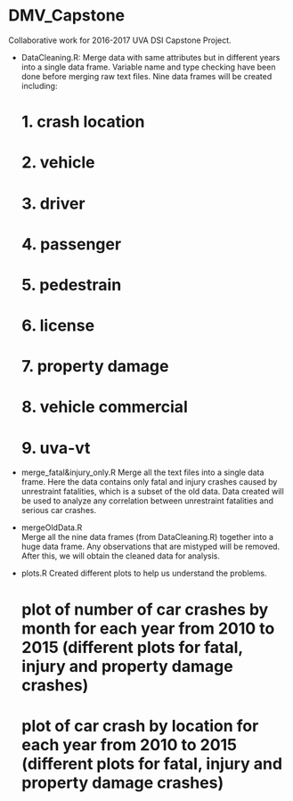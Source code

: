 # DMV_Capstone
Collaborative work for 2016-2017 UVA DSI Capstone Project.

- DataCleaning.R:
  Merge data with same attributes but in different years into a single data frame. Variable name and type checking have been done before merging raw text files.
  Nine data frames will be created including:
  # 1. crash location
  # 2. vehicle 
  # 3. driver
  # 4. passenger
  # 5. pedestrain
  # 6. license
  # 7. property damage
  # 8. vehicle commercial
  # 9. uva-vt
  
- merge_fatal&injury_only.R
  Merge all the text files into a single data frame. Here the data contains only fatal and injury crashes caused by unrestraint fatalities, which is a subset of the old data. Data created will be used to analyze any correlation between unrestraint fatalities and serious car crashes.
  
- mergeOldData.R  
  Merge all the nine data frames (from DataCleaning.R) together into a huge data frame. Any observations that are mistyped will be removed. After this, we will obtain the cleaned data for analysis.
  
- plots.R
  Created different plots to help us understand the problems. 
  # plot of number of car crashes by month for each year from 2010 to 2015 (different plots for fatal, injury and property damage crashes) 
  # plot of car crash by location for each year from 2010 to 2015 (different plots for fatal, injury and property damage crashes)
